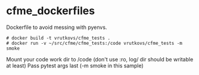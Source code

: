cfme_dockerfiles
================

Dockerfile to avoid messing with pyenvs.

```
# docker build -t vrutkovs/cfme_tests .
# docker run -v ~/src/cfme/cfme_tests:/code vrutkovs/cfme_tests -m smoke
```

Mount your code work dir to /code (don't use :ro, log/ dir should be writable at least)
Pass pytest args last (-m smoke in this sample)
